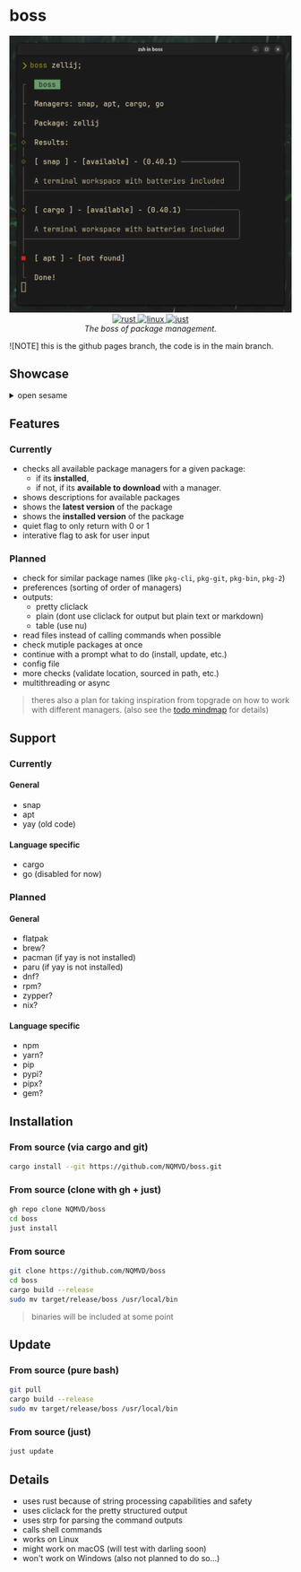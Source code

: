 # boss

<div align="center">
  <img alt="boss shot" src="./.assets/boss_shot.png" />
  <br>
  <a href="https://github.com/NQMVD/boss?tab=readme-ov-file#details">
	  <img alt="rust" src="https://img.shields.io/badge/Rust-fe7a15?style=for-the-badge&logo=rust&logoColor=white&logoSize=auto&labelColor=gray">
  <a/>
  <a href="https://github.com/NQMVD/boss?tab=readme-ov-file#support">
  	<img alt="linux" src="https://img.shields.io/badge/Linux-E95420?style=for-the-badge&logo=linux&logoColor=white&logoSize=auto&labelColor=gray">
	</a>
  <a href="https://just.systems">
    <img alt="just" src="https://img.shields.io/badge/just-white?style=for-the-badge&logo=just&color=black">
  </a>
  <br>
  <i>The boss of package management.</i>
</div>

![NOTE] this is the github pages branch, the code is in the main branch.

## Showcase
<details>
  <summary>open sesame</summary>

  ## helix query
  ![default.tape](./tapes/default.gif)

  ## helix query --interactive
  ![interactive.tape](./tapes/interactive.gif)

  ## shows latest version and installed version
  ![newversion.tape](./tapes/newversion.gif)

  ## stays quiet for scripts
  ![quiet.tape](./tapes/quiet.gif)
</details>

## Features
### Currently
- checks all available package managers for a given package:
  - if its **installed**,
  - if not, if its **available to download** with a manager.
- shows descriptions for available packages
- shows the **latest version** of the package
- shows the **installed version** of the package
- quiet flag to only return with 0 or 1
- interative flag to ask for user input

### Planned
- check for similar package names (like `pkg-cli`, `pkg-git`, `pkg-bin`, `pkg-2`)
- preferences (sorting of order of managers)
- outputs:
  - pretty cliclack
  - plain (dont use cliclack for output but plain text or markdown)
  - table (use nu)
- read files instead of calling commands when possible
- check mutiple packages at once
- continue with a prompt what to do (install, update, etc.)
- config file
- more checks (validate location, sourced in path, etc.)
- multithreading or async

> theres also a plan for taking inspiration from topgrade on how to work with different managers.
> (also see the [todo mindmap](todo.hmm) for details)


## Support
### Currently
#### General
- snap
- apt
- yay (old code)

#### Language specific
- cargo
- go (disabled for now)

### Planned
#### General
- flatpak
- brew?
- pacman (if yay is not installed)
- paru (if yay is not installed)
- dnf?
- rpm?
- zypper?
- nix?

#### Language specific
- npm
- yarn?
- pip
- pypi?
- pipx?
- gem?

## Installation
### From source (via cargo and git)
```bash
cargo install --git https://github.com/NQMVD/boss.git
```

### From source (clone with gh + just)
```bash
gh repo clone NQMVD/boss
cd boss
just install
```

### From source
```bash
git clone https://github.com/NQMVD/boss
cd boss
cargo build --release
sudo mv target/release/boss /usr/local/bin
```

> binaries will be included at some point

## Update
### From source (pure bash)
```bash
git pull
cargo build --release
sudo mv target/release/boss /usr/local/bin
```

### From source (just)
```bash
just update
```


## Details
- uses rust because of string processing capabilities and safety
- uses cliclack for the pretty structured output
- uses strp for parsing the command outputs
- calls shell commands
- works on Linux
- might work on macOS (will test with darling soon)
- won't work on Windows (also not planned to do so...)
